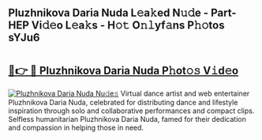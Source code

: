 ## Pluzhnikova Daria Nuda L𝚎a𝚔ed N𝚞𝚍e - Part-HEP Vi𝚍𝚎o L𝚎a𝚔s - H𝚘𝚝 O𝚗𝚕yf𝚊ns P𝚑𝚘tos sYJu6

# <h2><a href="http://kf6um2.oniu.top/?m=Pluzhnikova+Daria+Nuda">🔗👉 🔴 Pluzhnikova Daria Nuda P𝚑ot𝚘𝚜 V𝚒d𝚎o</a></h2>

[![Pluzhnikova Daria Nuda Nu𝚍e𝚜](https://i.imgur.com/0qMVB7G.gif)](http://kf6um2.oniu.top/?m=Pluzhnikova+Daria+Nuda)
Virtual dance artist and web entertainer Pluzhnikova Daria Nuda, celebrated for distributing dance and lifestyle inspiration through solo and collaborative performances and compact clips. Selfless humanitarian Pluzhnikova Daria Nuda, famed for their dedication and compassion in helping those in need.  
